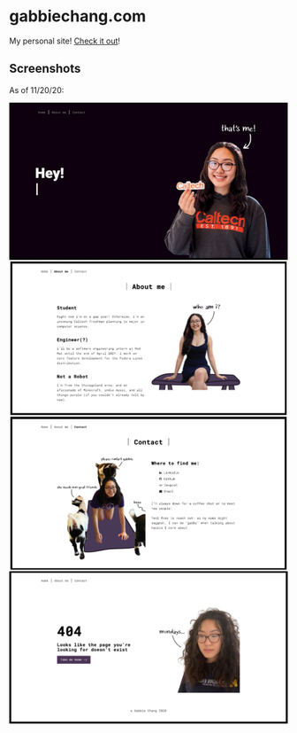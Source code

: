 # gabbiechang.com
My personal site!
[Check it out](http://www.gabbiechang.com/)!

## Screenshots
As of 11/20/20:

<p align="center">
    <img src="https://github.com/gabbiechang/gabbiechang.github.io/blob/master/Screenshots/portfolioHome.gif"><br>
    <img src="https://github.com/gabbiechang/gabbiechang.github.io/blob/master/Screenshots/about.png" width="500">
    <img src="https://github.com/gabbiechang/gabbiechang.github.io/blob/master/Screenshots/contact.png" width="500">
    <img src="https://github.com/gabbiechang/gabbiechang.github.io/blob/master/Screenshots/404.png" width="600">
</p>
